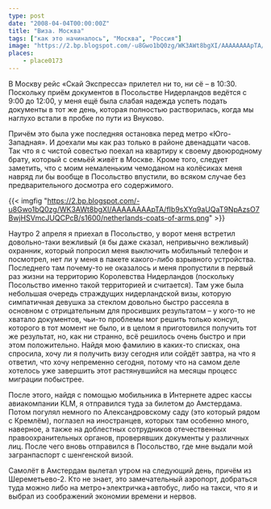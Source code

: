 ```yaml
---
type: post
date: "2008-04-04T00:00:00Z"
title: "Виза. Москва"
tags: ["как это начиналось", "Москва", "Россия"]
image: "https://2.bp.blogspot.com/-u8Gwo1bQ0zg/WK3AWt8bgXI/AAAAAAAApTA/fIb9sXYq9aUQaT9NpAzsO7BwjHSVmcJUQCPcB/s1600/netherlands-coats-of-arms.png"
places:
    - place0173
---
```


В Москву рейс «Скай Экспресса» прилетел ни то, ни сё – в 10:30. Поскольку приём документов в Посольстве Нидерландов ведётся с 9:00 до 12:00, у меня ещё была слабая надежда успеть подать документы в тот же день, которая полностью растворилась, когда мы наглухо встали в пробке по пути из Внуково.

<!--more-->

Причём это была уже последняя остановка перед метро «Юго-Западная». И доехали мы как раз только в районе двенадцати часов. Так что я с чистой совестью поехал на квартиру к своему двоюродному брату, который с семьёй живёт в Москве. Кроме того, следует заметить, что с моим немаленьким чемоданом на колёсиках меня навряд ли бы вообще в Посольство впустили, во всяком случае без предварительного досмотра его содержимого.

{{< imgfig "https://2.bp.blogspot.com/-u8Gwo1bQ0zg/WK3AWt8bgXI/AAAAAAAApTA/fIb9sXYq9aUQaT9NpAzsO7BwjHSVmcJUQCPcB/s1600/netherlands-coats-of-arms.png" >}}

Наутро 2 апреля я приехал в Посольство, у ворот меня встретил довольно-таки вежливый (я бы даже сказал, непривычно вежливый) охранник, который попросил меня выключить мобильный телефон и посмотрел, нет ли у меня в пакете какого-либо взрывного устройства. Последнего там почему-то не оказалось и меня пропустили в первый раз жизни на территорию Королевства Нидерландов (поскольку Посольство именно такой территорией и считается). Там уже была небольшая очередь страждущих нидерландской визы, которую симпатичная девушка за стеклом довольно быстро рассеяла в основном с отрицательным для просивших результатом – у кого-то не хватало документов, чьи-то проблемы мог решить только консул, которого в тот момент не было, и в целом я приготовился получить тот же результат, но, как ни странно, всё решилось очень быстро и при этом положительно. Найдя мою фамилию в каких-то списках, она спросила, хочу ли я получить визу сегодня или сойдёт завтра, на что я ответил, что хочу непременно сегодня, потому что на самом деле хотелось уже завершить этот растянувшийся на месяцы процесс миграции побыстрее.

После этого, найдя с помощью мобильника в Интернете адрес кассы авиакомпании KLM, я отправился туда за билетом до Амстердама. Потом погулял немного по Александровскому саду (это который рядом с Кремлём), поглазел на иностранцев, которых там особенно много, наверное, а также на доблестных сотрудников отечественных правоохранительных органов, проверявших документы у различных лиц. После чего вновь отправился в Посольство, где мне выдали мой загранпаспорт с шенгенской визой.

Самолёт в Амстердам вылетал утром на следующий день, причём из Шереметьево-2. Кто не знает, это замечательный аэропорт, добраться туда можно либо на метро+электричка+автобус, либо на такси, что я и выбрал из соображений экономии времени и нервов.
